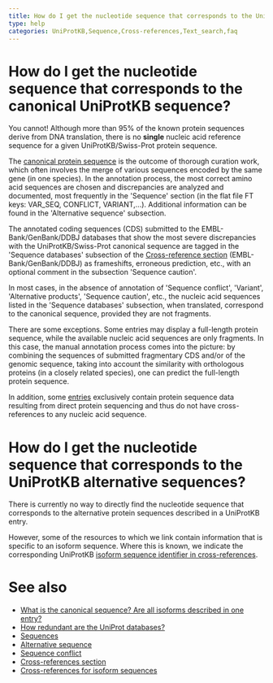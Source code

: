 ```yaml
---
title: How do I get the nucleotide sequence that corresponds to the UniProtKB sequence?
type: help
categories: UniProtKB,Sequence,Cross-references,Text_search,faq
---
```


# How do I get the nucleotide sequence that corresponds to the canonical UniProtKB sequence?

You cannot! Although more than 95% of the known protein sequences derive from DNA translation, there is no **single** nucleic acid reference sequence for a given UniProtKB/Swiss-Prot protein sequence.

The [canonical protein sequence](https://www.uniprot.org/help/canonical_and_isoforms) is the outcome of thorough curation work, which often involves the merge of various sequences encoded by the same gene (in one species). In the annotation process, the most correct amino acid sequences are chosen and discrepancies are analyzed and documented, most frequently in the 'Sequence' section (in the flat file FT keys: VAR_SEQ, CONFLICT, VARIANT,...). Additional information can be found in the 'Alternative sequence' subsection.

The annotated coding sequences (CDS) submitted to the EMBL-Bank/GenBank/DDBJ databases that show the most severe discrepancies with the UniProtKB/Swiss-Prot canonical sequence are tagged in the 'Sequence databases' subsection of the [Cross-reference section](https://www.uniprot.org/help/cross_references_section) (EMBL-Bank/GenBank/DDBJ) as frameshifts, erroneous prediction, etc., with an optional comment in the subsection 'Sequence caution'.

In most cases, in the absence of annotation of 'Sequence conflict', 'Variant', 'Alternative products', 'Sequence caution', etc., the nucleic acid sequences listed in the 'Sequence databases' subsection, when translated, correspond to the canonical sequence, provided they are not fragments.

There are some exceptions. Some entries may display a full-length protein sequence, while the available nucleic acid sequences are only fragments. In this case, the manual annotation process comes into the picture: by combining the sequences of submitted fragmentary CDS and/or of the genomic sequence, taking into account the similarity with orthologous proteins (in a closely related species), one can predict the full-length protein sequence.

In addition, some [entries](https://www.uniprot.org/uniprotkb?query=reviewed:true+keyword:KW-0903+NOT+database:embl) exclusively contain protein sequence data resulting from direct protein sequencing and thus do not have cross-references to any nucleic acid sequence.

# How do I get the nucleotide sequence that corresponds to the UniProtKB alternative sequences?

There is currently no way to directly find the nucleotide sequence that corresponds to the alternative protein sequences described in a UniProtKB entry.

However, some of the resources to which we link contain information that is specific to an isoform sequence. Where this is known, we indicate the corresponding UniProtKB [isoform sequence identifier in cross-references](https://www.uniprot.org/help/isoform_crossreferences).

# See also

- [What is the canonical sequence? Are all isoforms described in one entry?](https://www.uniprot.org/help/canonical_and_isoforms)
- [How redundant are the UniProt databases?](https://www.uniprot.org/help/redundancy)
- [Sequences](https://www.uniprot.org/help/sequences)
- [Alternative sequence](https://www.uniprot.org/help/var_seq)
- [Sequence conflict](https://www.uniprot.org/help/conflict)
- [Cross-references section](https://www.uniprot.org/help/cross_references_section)
- [Cross-references for isoform sequences](https://www.uniprot.org/help/isoform_crossreferences)
